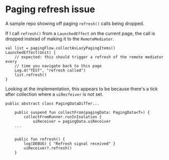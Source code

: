 # Paging refresh issue

A sample repo showing off paging `refresh()` calls being dropped.

If I call `refresh()` from a `LaunchedEffect` on the current page, the call is dropped instead of
making it to the `RemoteMediator`.

```
val list = pagingFlow.collectAsLazyPagingItems()
LaunchedEffect(Unit) {
    // expected: this should trigger a refresh of the remote mediator every
    // time you navigate back to this page
    Log.d("TEST", "refresh called")
    list.refresh()
}
```

Looking at the implementation, this appears to be because there's a tick after collection where
a `uiRecfeiver` is not set.

```
public abstract class PagingDataDiffer...

    public suspend fun collectFrom(pagingData: PagingData<T>) {
        collectFromRunner.runInIsolation {
            uiReceiver = pagingData.uiReceiver
    ...


    public fun refresh() {
        log(DEBUG) { "Refresh signal received" }
        uiReceiver?.refresh()
    }

```